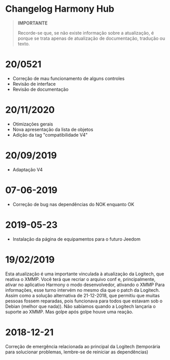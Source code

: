 # Changelog Harmony Hub

>**IMPORTANTE**
>
>Recorde-se que, se não existe informação sobre a atualização, é porque se trata apenas de atualização de documentação, tradução ou texto.

# 20/0521

- Correção de mau funcionamento de alguns controles
- Revisão de interface
- Revisão de documentação

# 20/11/2020

- Otimizações gerais
- Nova apresentação da lista de objetos
- Adição da tag "compatibilidade V4"

# 20/09/2019

- Adaptação V4

# 07-06-2019

- Correção de bug nas dependências do NOK enquanto OK

# 2019-05-23

- Instalação da página de equipamentos para o futuro Jeedom

# 19/02/2019

Esta atualização é uma importante vinculada à atualização da Logitech, que reativa o XMMP. Você terá que recriar o arquivo conf e, principalmente, ativar no aplicativo Harmony o modo desenvolvedor, ativando o XMMP
Para informações, esse turno intervém no mesmo dia que o patch da Logitech. Assim como a solução alternativa de 21-12-2018, que permitiu que muitas pessoas fossem reparadas, pois funcionava para todos que estavam sob o Debian (melhor que nada)). Não sabíamos quando a Logitech lançaria o suporte ao XMMP. Mas golpe após golpe houve uma reação.

# 2018-12-21

Correção de emergência relacionada ao principal da Logitech (temporária para solucionar problemas, lembre-se de reiniciar as dependências)
